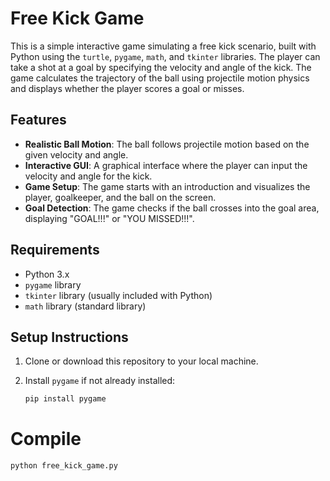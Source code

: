 # Free Kick Game

This is a simple interactive game simulating a free kick scenario, built with Python using the `turtle`, `pygame`, `math`, and `tkinter` libraries. The player can take a shot at a goal by specifying the velocity and angle of the kick. The game calculates the trajectory of the ball using projectile motion physics and displays whether the player scores a goal or misses.

## Features

- **Realistic Ball Motion**: The ball follows projectile motion based on the given velocity and angle.
- **Interactive GUI**: A graphical interface where the player can input the velocity and angle for the kick.
- **Game Setup**: The game starts with an introduction and visualizes the player, goalkeeper, and the ball on the screen.
- **Goal Detection**: The game checks if the ball crosses into the goal area, displaying "GOAL!!!" or "YOU MISSED!!!".

## Requirements

- Python 3.x
- `pygame` library
- `tkinter` library (usually included with Python)
- `math` library (standard library)

## Setup Instructions

1. Clone or download this repository to your local machine.
2. Install `pygame` if not already installed:

   ```bash
   pip install pygame
   ```

# Compile 

``` bash
python free_kick_game.py
```
